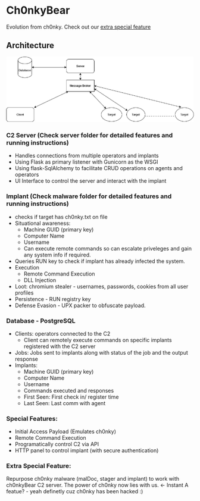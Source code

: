 # Ch0nkyBear
Evolution from ch0nky. Check out our [extra special feature](#Extra-Special-Feature)

## Architecture  

![Image](/resources/images/architecture_diagram.png)

### C2 Server (Check server folder for detailed features and running instructions)
-   Handles connections from multiple operators and implants
-   Using Flask as primary listener with Gunicorn as the WSGI
-   Using flask-SqlAlchemy to facilitate CRUD operations on agents and operators
-   UI Interface to control the server and interact with the implant

### Implant (Check malware folder for detailed features and running instructions)
- checks if target has ch0nky.txt on file
-   Situational awareness: 
    - Machine GUID (primary key)
	- Computer Name
	- Username
	- Can execute remote commands so can escalate priveleges and gain any system info if required.
-   Queries RUN key to check if implant has already infected the system.
-   Execution
	-   Remote Command Execution
	-   DLL Injection 
-   Loot: chromium stealer - usernames, passwords, cookies from all user profiles
-   Persistence - RUN registry key
-   Defense Evasion - UPX packer to obfuscate payload.

### Database - PostgreSQL
-   Clients: operators connected to the C2
    - Client can remotely execute commands on specific implants registered with the C2 server
-   Jobs: Jobs sent to implants along with status of the job and the output response
-   Implants:
	-   Machine GUID (primary key)
	-   Computer Name
	-   Username
	-   Commands executed and responses
	-   First Seen: First check in/ register time
	-   Last Seen: Last comm with agent

### Special Features:
- Initial Access Payload (Emulates ch0nky)
- Remote Command Execution
- Programatically control C2 via API
- HTTP panel to control implant (with secure authentication)

### Extra Special Feature:
Repurpose ch0nky malware (malDoc, stager and implant) to work with ch0nkyBear C2 server. The power of ch0nky now lies with us. <- Instant A featue? - yeah definetly cuz ch0nky has been hacked :)
